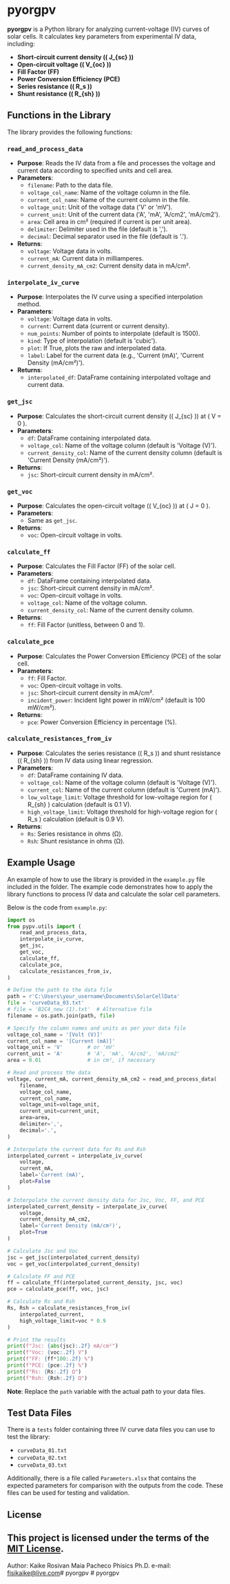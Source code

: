 # pyorgpv

**pyorgpv** is a Python library for analyzing current-voltage (IV) curves of solar cells. It calculates key parameters from experimental IV data, including:

- **Short-circuit current density (\( J_{sc} \))**
- **Open-circuit voltage (\( V_{oc} \))**
- **Fill Factor (FF)**
- **Power Conversion Efficiency (PCE)**
- **Series resistance (\( R_s \))**
- **Shunt resistance (\( R_{sh} \))**

## Functions in the Library

The library provides the following functions:

### `read_and_process_data`

- **Purpose**: Reads the IV data from a file and processes the voltage and current data according to specified units and cell area.
- **Parameters**:
  - `filename`: Path to the data file.
  - `voltage_col_name`: Name of the voltage column in the file.
  - `current_col_name`: Name of the current column in the file.
  - `voltage_unit`: Unit of the voltage data ('V' or 'mV').
  - `current_unit`: Unit of the current data ('A', 'mA', 'A/cm2', 'mA/cm2').
  - `area`: Cell area in cm² (required if current is per unit area).
  - `delimiter`: Delimiter used in the file (default is ',').
  - `decimal`: Decimal separator used in the file (default is '.').
- **Returns**:
  - `voltage`: Voltage data in volts.
  - `current_mA`: Current data in milliamperes.
  - `current_density_mA_cm2`: Current density data in mA/cm².

### `interpolate_iv_curve`

- **Purpose**: Interpolates the IV curve using a specified interpolation method.
- **Parameters**:
  - `voltage`: Voltage data in volts.
  - `current`: Current data (current or current density).
  - `num_points`: Number of points to interpolate (default is 1500).
  - `kind`: Type of interpolation (default is 'cubic').
  - `plot`: If True, plots the raw and interpolated data.
  - `label`: Label for the current data (e.g., 'Current (mA)', 'Current Density (mA/cm²)').
- **Returns**:
  - `interpolated_df`: DataFrame containing interpolated voltage and current data.

### `get_jsc`

- **Purpose**: Calculates the short-circuit current density (\( J_{sc} \)) at \( V = 0 \).
- **Parameters**:
  - `df`: DataFrame containing interpolated data.
  - `voltage_col`: Name of the voltage column (default is 'Voltage (V)').
  - `current_density_col`: Name of the current density column (default is 'Current Density (mA/cm²)').
- **Returns**:
  - `jsc`: Short-circuit current density in mA/cm².

### `get_voc`

- **Purpose**: Calculates the open-circuit voltage (\( V_{oc} \)) at \( J = 0 \).
- **Parameters**:
  - Same as `get_jsc`.
- **Returns**:
  - `voc`: Open-circuit voltage in volts.

### `calculate_ff`

- **Purpose**: Calculates the Fill Factor (FF) of the solar cell.
- **Parameters**:
  - `df`: DataFrame containing interpolated data.
  - `jsc`: Short-circuit current density in mA/cm².
  - `voc`: Open-circuit voltage in volts.
  - `voltage_col`: Name of the voltage column.
  - `current_density_col`: Name of the current density column.
- **Returns**:
  - `ff`: Fill Factor (unitless, between 0 and 1).

### `calculate_pce`

- **Purpose**: Calculates the Power Conversion Efficiency (PCE) of the solar cell.
- **Parameters**:
  - `ff`: Fill Factor.
  - `voc`: Open-circuit voltage in volts.
  - `jsc`: Short-circuit current density in mA/cm².
  - `incident_power`: Incident light power in mW/cm² (default is 100 mW/cm²).
- **Returns**:
  - `pce`: Power Conversion Efficiency in percentage (%).

### `calculate_resistances_from_iv`

- **Purpose**: Calculates the series resistance (\( R_s \)) and shunt resistance (\( R_{sh} \)) from IV data using linear regression.
- **Parameters**:
  - `df`: DataFrame containing IV data.
  - `voltage_col`: Name of the voltage column (default is 'Voltage (V)').
  - `current_col`: Name of the current column (default is 'Current (mA)').
  - `low_voltage_limit`: Voltage threshold for low-voltage region for \( R_{sh} \) calculation (default is 0.1 V).
  - `high_voltage_limit`: Voltage threshold for high-voltage region for \( R_s \) calculation (default is 0.9 V).
- **Returns**:
  - `Rs`: Series resistance in ohms (Ω).
  - `Rsh`: Shunt resistance in ohms (Ω).

## Example Usage

An example of how to use the library is provided in the `example.py` file included in the folder. The example code demonstrates how to apply the library functions to process IV data and calculate the solar cell parameters.

Below is the code from `example.py`:

```python
import os
from pypv.utils import (
    read_and_process_data,
    interpolate_iv_curve,
    get_jsc,
    get_voc,
    calculate_ff,
    calculate_pce,
    calculate_resistances_from_iv,
)

# Define the path to the data file
path = r'C:\Users\your_username\Documents\SolarCellData'
file = 'curveData_03.txt'
# file = 'B2C4_new (1).txt'  # Alternative file
filename = os.path.join(path, file)

# Specify the column names and units as per your data file
voltage_col_name = '[Volt (V)]'
current_col_name = '[Current (mA)]'
voltage_unit = 'V'        # or 'mV'
current_unit = 'A'        # 'A', 'mA', 'A/cm2', 'mA/cm2'
area = 0.01               # in cm², if necessary

# Read and process the data
voltage, current_mA, current_density_mA_cm2 = read_and_process_data(
    filename,
    voltage_col_name,
    current_col_name,
    voltage_unit=voltage_unit,
    current_unit=current_unit,
    area=area,
    delimiter=',',
    decimal='.',
)

# Interpolate the current data for Rs and Rsh
interpolated_current = interpolate_iv_curve(
    voltage,
    current_mA,
    label='Current (mA)',
    plot=False
)

# Interpolate the current density data for Jsc, Voc, FF, and PCE
interpolated_current_density = interpolate_iv_curve(
    voltage,
    current_density_mA_cm2,
    label='Current Density (mA/cm²)',
    plot=True
)

# Calculate Jsc and Voc
jsc = get_jsc(interpolated_current_density)
voc = get_voc(interpolated_current_density)

# Calculate FF and PCE
ff = calculate_ff(interpolated_current_density, jsc, voc)
pce = calculate_pce(ff, voc, jsc)

# Calculate Rs and Rsh
Rs, Rsh = calculate_resistances_from_iv(
    interpolated_current,
    high_voltage_limit=voc * 0.9
)

# Print the results
print(f"Jsc: {abs(jsc):.2f} mA/cm²")
print(f"Voc: {voc:.2f} V")
print(f"FF: {ff*100:.2f} %")
print(f"PCE: {pce:.2f} %")
print(f"Rs: {Rs:.2f} Ω")
print(f"Rsh: {Rsh:.2f} Ω")
```

**Note**: Replace the `path` variable with the actual path to your data files.

## Test Data Files

There is a `tests` folder containing three IV curve data files you can use to test the library:

- `curveData_01.txt`
- `curveData_02.txt`
- `curveData_03.txt`

Additionally, there is a file called `Parameters.xlsx` that contains the expected parameters for comparison with the outputs from the code. These files can be used for testing and validation.

## License

This project is licensed under the terms of the [MIT License](LICENSE).
---
Author: 
Kaike Rosivan Maia Pacheco
Phisics Ph.D.
e-mail: fisikaike@live.com#   p y o r g p v  
 #   p y o r g p v  
 